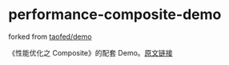 # performance-composite-demo
forked from [taofed/demo](https://github.com/taofed/demo)

《性能优化之 Composite》的配套 Demo。[原文链接](https://yq.aliyun.com/articles/622301)
